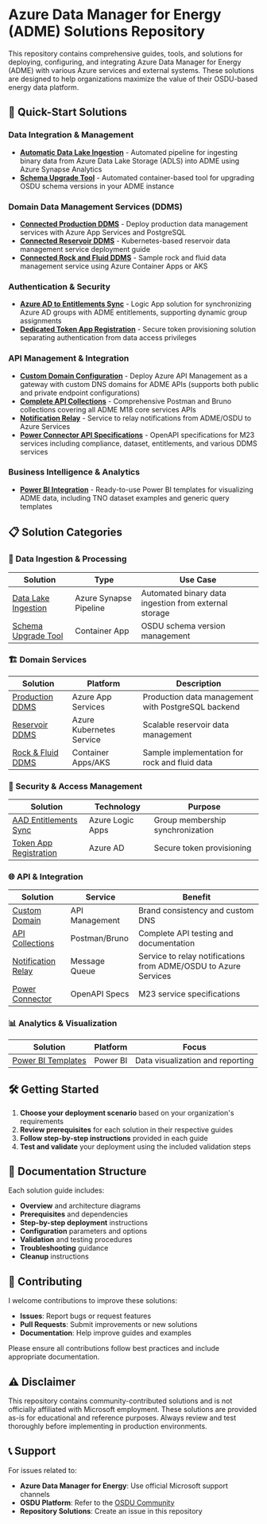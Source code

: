 # Azure Data Manager for Energy (ADME) Solutions Repository

This repository contains comprehensive guides, tools, and solutions for deploying, configuring, and integrating Azure Data Manager for Energy (ADME) with various Azure services and external systems. These solutions are designed to help organizations maximize the value of their OSDU-based energy data platform.

## 🚀 Quick-Start Solutions

### Data Integration & Management

- **[Automatic Data Lake Ingestion](/Guides/Synapse/DataLakeIngestion/)** - Automated pipeline for ingesting binary data from Azure Data Lake Storage (ADLS) into ADME using Azure Synapse Analytics
- **[Schema Upgrade Tool](/Guides/Schema%20Upgrade%20Tool/)** - Automated container-based tool for upgrading OSDU schema versions in your ADME instance

### Domain Data Management Services (DDMS)

- **[Connected Production DDMS](/Guides/Connected%20Production%20DDMS/)** - Deploy production data management services with Azure App Services and PostgreSQL
- **[Connected Reservoir DDMS](/Guides/Connected%20Reservoir%20DDMS/)** - Kubernetes-based reservoir data management service deployment guide
- **[Connected Rock and Fluid DDMS](/Guides/Connected%20Rock%20and%20Fluid%20DDMS/)** - Sample rock and fluid data management service using Azure Container Apps or AKS

### Authentication & Security

- **[Azure AD to Entitlements Sync](/Guides/AADEntitlementsSync/)** - Logic App solution for synchronizing Azure AD groups with ADME entitlements, supporting dynamic group assignments
- **[Dedicated Token App Registration](/Guides/Azure%20AD/Dedicated%20Token%20App%20Registration/)** - Secure token provisioning solution separating authentication from data access privileges

### API Management & Integration

- **[Custom Domain Configuration](/Guides/Custom%20Domain/)** - Deploy Azure API Management as a gateway with custom DNS domains for ADME APIs (supports both public and private endpoint configurations)
- **[Complete API Collections](/Guides/Postman%20Collection/)** - Comprehensive Postman and Bruno collections covering all ADME M18 core services APIs
- **[Notification Relay](https://github.com/EirikHaughom/adme-notification-relay)** - Service to relay notifications from ADME/OSDU to Azure Services
- **[Power Connector API Specifications](/Guides/Power%20Connector/)** - OpenAPI specifications for M23 services including compliance, dataset, entitlements, and various DDMS services

### Business Intelligence & Analytics

- **[Power BI Integration](/Guides/Power%20BI/)** - Ready-to-use Power BI templates for visualizing ADME data, including TNO dataset examples and generic query templates

## 📋 Solution Categories

### 🔄 Data Ingestion & Processing

| Solution | Type | Use Case |
|----------|------|----------|
| [Data Lake Ingestion](/Guides/Synapse/DataLakeIngestion/) | Azure Synapse Pipeline | Automated binary data ingestion from external storage |
| [Schema Upgrade Tool](/Guides/Schema%20Upgrade%20Tool/) | Container App | OSDU schema version management |

### 🏗️ Domain Services

| Solution | Platform | Description |
|----------|----------|-------------|
| [Production DDMS](/Guides/Connected%20Production%20DDMS/) | Azure App Services | Production data management with PostgreSQL backend |
| [Reservoir DDMS](/Guides/Connected%20Reservoir%20DDMS/) | Azure Kubernetes Service | Scalable reservoir data management |
| [Rock & Fluid DDMS](/Guides/Connected%20Rock%20and%20Fluid%20DDMS/) | Container Apps/AKS | Sample implementation for rock and fluid data |

### 🔐 Security & Access Management

| Solution | Technology | Purpose |
|----------|------------|---------|
| [AAD Entitlements Sync](/Guides/AADEntitlementsSync/) | Azure Logic Apps | Group membership synchronization |
| [Token App Registration](/Guides/Azure%20AD/Dedicated%20Token%20App%20Registration/) | Azure AD | Secure token provisioning |

### 🌐 API & Integration

| Solution | Service | Benefit |
|----------|---------|---------|
| [Custom Domain](/Guides/Custom%20Domain/) | API Management | Brand consistency and custom DNS |
| [API Collections](/Guides/Postman%20Collection/) | Postman/Bruno | Complete API testing and documentation |
| [Notification Relay](https://github.com/EirikHaughom/adme-notification-relay) | Message Queue | Service to relay notifications from ADME/OSDU to Azure Services |
| [Power Connector](/Guides/Power%20Connector/) | OpenAPI Specs | M23 service specifications |

### 📊 Analytics & Visualization

| Solution | Platform | Focus |
|----------|----------|-------|
| [Power BI Templates](/Guides/Power%20BI/) | Power BI | Data visualization and reporting |

## 🛠️ Getting Started

1. **Choose your deployment scenario** based on your organization's requirements
2. **Review prerequisites** for each solution in their respective guides
3. **Follow step-by-step instructions** provided in each guide
4. **Test and validate** your deployment using the included validation steps

## 📖 Documentation Structure

Each solution guide includes:

- **Overview** and architecture diagrams
- **Prerequisites** and dependencies
- **Step-by-step deployment** instructions
- **Configuration** parameters and options
- **Validation** and testing procedures
- **Troubleshooting** guidance
- **Cleanup** instructions

## 🤝 Contributing

I welcome contributions to improve these solutions:

- **Issues**: Report bugs or request features
- **Pull Requests**: Submit improvements or new solutions
- **Documentation**: Help improve guides and examples

Please ensure all contributions follow best practices and include appropriate documentation.

## ⚠️ Disclaimer

This repository contains community-contributed solutions and is not officially affiliated with Microsoft employment. These solutions are provided as-is for educational and reference purposes. Always review and test thoroughly before implementing in production environments.

## 📞 Support

For issues related to:

- **Azure Data Manager for Energy**: Use official Microsoft support channels
- **OSDU Platform**: Refer to the [OSDU Community](https://community.opengroup.org/osdu)
- **Repository Solutions**: Create an issue in this repository

